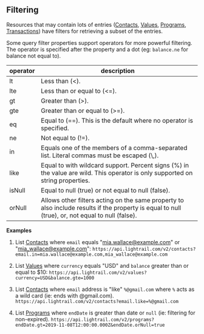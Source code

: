 ## Filtering

Resources that may contain lots of entries ([Contacts](#reference/0/contacts/list-contacts), [Values](#reference/0/values/list-values), [Programs](#reference/0/programs/list-programs), [Transactions](#reference/0/transactions)) have filters for retrieving a subset of the entries.

Some query filter properties support operators for more powerful filtering.  The operator is specified after the property and a dot (eg: `balance.ne` for balance not equal to).

| operator | description |
|----------|-------------|
| lt       | Less than (&lt;). |
| lte      | Less than or equal to (&lt;=). |
| gt       | Greater than (&gt;). |
| gte      | Greater than or equal to (&gt;=). |
| eq       | Equal to (==).  This is the default where no operator is specified. |
| ne       | Not equal to (!=). |
| in       | Equals one of the members of a comma-separated list.  Literal commas must be escaped (\\,). |
| like     | Equal to with wildcard support.  Percent signs (%) in the value are wild.  This operator is only supported on string properties. |
| isNull   | Equal to null (true) or not equal to null (false). |
| orNull   | Allows other filters acting on the same property to also include results if the property is equal to null (true), or, not equal to null (false). |

**Examples**

1. List [Contacts](#reference/0/contacts/list-contacts) where `email` equals "mia.wallace@example.com" or "mia_wallace@example.com":
`https://api.lightrail.com/v2/contacts?email.in=mia.wallace@example.com,mia_wallace@example.com`

2. List [Values](#reference/0/values/list-values) where `currency` equals "USD" and `balance` greater than or equal to $10:
`https://api.lightrail.com/v2/values?currency=USD&balance.gte=1000`  

3. List [Contacts](#reference/0/contacts/list-contacts) where `email` address is "like" `%@gmail.com` where `%` acts as a wild card (ie: ends with @gmail.com).
`https://api.lightrail.com/v2/contacts?email.like=%@gmail.com` 

4. List [Programs](#reference/0/programs/list-programs) where `endDate` is greater than date or `null` (ie: filtering for non-expired).
`https://api.lightrail.com/v2/programs?endDate.gt=2019-11-08T12:00:00.000Z&endDate.orNull=true` 
